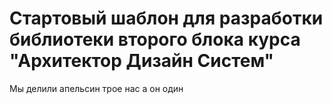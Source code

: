 # Стартовый шаблон для разработки библиотеки второго блока курса "Архитектор Дизайн Систем"
Мы делили апельсин
трое нас а он один